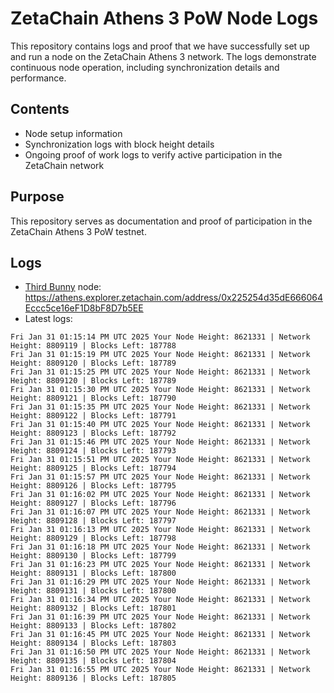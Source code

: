 # ZetaChain Athens 3 PoW Node Logs
This repository contains logs and proof that we have successfully set up and run a node on the ZetaChain Athens 3 network. The logs demonstrate continuous node operation, including synchronization details and performance.

## Contents
- Node setup information
- Synchronization logs with block height details
- Ongoing proof of work logs to verify active participation in the ZetaChain network

## Purpose
This repository serves as documentation and proof of participation in the ZetaChain Athens 3 PoW testnet.

## Logs

- [Third Bunny](https://thirdbunny.xyz/) node: https://athens.explorer.zetachain.com/address/0x225254d35dE666064Eccc5ce16eF1D8bF8D7b5EE
- Latest logs:
```
Fri Jan 31 01:15:14 PM UTC 2025 Your Node Height: 8621331 | Network Height: 8809119 | Blocks Left: 187788
Fri Jan 31 01:15:19 PM UTC 2025 Your Node Height: 8621331 | Network Height: 8809120 | Blocks Left: 187789
Fri Jan 31 01:15:25 PM UTC 2025 Your Node Height: 8621331 | Network Height: 8809120 | Blocks Left: 187789
Fri Jan 31 01:15:30 PM UTC 2025 Your Node Height: 8621331 | Network Height: 8809121 | Blocks Left: 187790
Fri Jan 31 01:15:35 PM UTC 2025 Your Node Height: 8621331 | Network Height: 8809122 | Blocks Left: 187791
Fri Jan 31 01:15:40 PM UTC 2025 Your Node Height: 8621331 | Network Height: 8809123 | Blocks Left: 187792
Fri Jan 31 01:15:46 PM UTC 2025 Your Node Height: 8621331 | Network Height: 8809124 | Blocks Left: 187793
Fri Jan 31 01:15:51 PM UTC 2025 Your Node Height: 8621331 | Network Height: 8809125 | Blocks Left: 187794
Fri Jan 31 01:15:57 PM UTC 2025 Your Node Height: 8621331 | Network Height: 8809126 | Blocks Left: 187795
Fri Jan 31 01:16:02 PM UTC 2025 Your Node Height: 8621331 | Network Height: 8809127 | Blocks Left: 187796
Fri Jan 31 01:16:07 PM UTC 2025 Your Node Height: 8621331 | Network Height: 8809128 | Blocks Left: 187797
Fri Jan 31 01:16:13 PM UTC 2025 Your Node Height: 8621331 | Network Height: 8809129 | Blocks Left: 187798
Fri Jan 31 01:16:18 PM UTC 2025 Your Node Height: 8621331 | Network Height: 8809130 | Blocks Left: 187799
Fri Jan 31 01:16:23 PM UTC 2025 Your Node Height: 8621331 | Network Height: 8809131 | Blocks Left: 187800
Fri Jan 31 01:16:29 PM UTC 2025 Your Node Height: 8621331 | Network Height: 8809131 | Blocks Left: 187800
Fri Jan 31 01:16:34 PM UTC 2025 Your Node Height: 8621331 | Network Height: 8809132 | Blocks Left: 187801
Fri Jan 31 01:16:39 PM UTC 2025 Your Node Height: 8621331 | Network Height: 8809133 | Blocks Left: 187802
Fri Jan 31 01:16:45 PM UTC 2025 Your Node Height: 8621331 | Network Height: 8809134 | Blocks Left: 187803
Fri Jan 31 01:16:50 PM UTC 2025 Your Node Height: 8621331 | Network Height: 8809135 | Blocks Left: 187804
Fri Jan 31 01:16:55 PM UTC 2025 Your Node Height: 8621331 | Network Height: 8809136 | Blocks Left: 187805
```
